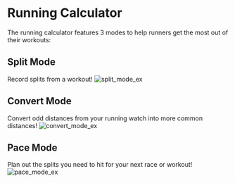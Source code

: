 # Running Calculator
The running calculator features 3 modes to help runners get the most out of their workouts:
## Split Mode
Record splits from a workout!
![split_mode_ex](https://user-images.githubusercontent.com/70822175/93719149-5b85cf80-fb46-11ea-99cf-80f994923e2b.png)
## Convert Mode
Convert odd distances from your running watch into more common distances!
![convert_mode_ex](https://user-images.githubusercontent.com/70822175/93719152-5b85cf80-fb46-11ea-9660-b64c13ee8cc9.png)
## Pace Mode
Plan out the splits you need to hit for your next race or workout!
![pace_mode_ex](https://user-images.githubusercontent.com/70822175/93719153-5c1e6600-fb46-11ea-9ac5-43ab5d7dce75.png)

